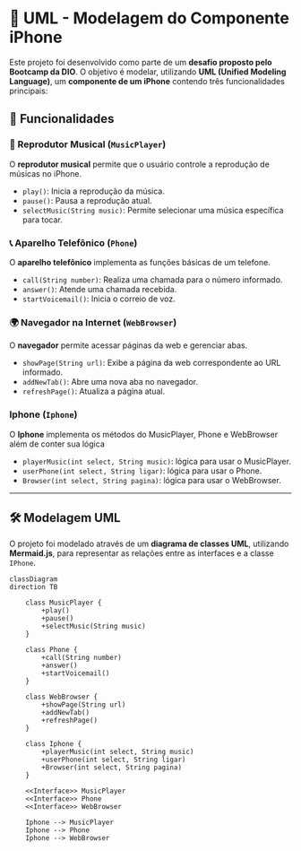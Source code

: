 # 📱 UML - Modelagem do Componente iPhone  

Este projeto foi desenvolvido como parte de um **desafio proposto pelo Bootcamp da DIO**. O objetivo é modelar, utilizando **UML (Unified Modeling Language)**, um **componente de um iPhone** contendo três funcionalidades principais:  

## 🎯 Funcionalidades  

### 🎵 Reprodutor Musical (`MusicPlayer`)  
O **reprodutor musical** permite que o usuário controle a reprodução de músicas no iPhone.  
- `play()`: Inicia a reprodução da música.  
- `pause()`: Pausa a reprodução atual.  
- `selectMusic(String music)`: Permite selecionar uma música específica para tocar.  

### 📞 Aparelho Telefônico (`Phone`)  
O **aparelho telefônico** implementa as funções básicas de um telefone.  
- `call(String number)`: Realiza uma chamada para o número informado.  
- `answer()`: Atende uma chamada recebida.  
- `startVoicemail()`: Inicia o correio de voz.  

### 🌍 Navegador na Internet (`WebBrowser`)  
O **navegador** permite acessar páginas da web e gerenciar abas.  
- `showPage(String url)`: Exibe a página da web correspondente ao URL informado.  
- `addNewTab()`: Abre uma nova aba no navegador.  
- `refreshPage()`: Atualiza a página atual.  

### Iphone (`Iphone`)  
O **Iphone** implementa os métodos do MusicPlayer, Phone e WebBrowser além de conter sua lógica
- `playerMusic(int select, String music)`: lógica para usar o MusicPlayer.
- `userPhone(int select, String ligar)`: lógica para usar o Phone.  
- `Browser(int select, String pagina)`: lógica para usar o WebBrowser.  

---

## 🛠 Modelagem UML  

O projeto foi modelado através de um **diagrama de classes UML**, utilizando **Mermaid.js**, para representar as relações entre as interfaces e a classe `IPhone`.  

```mermaid
classDiagram
direction TB

    class MusicPlayer {
        +play()
        +pause()
        +selectMusic(String music)
    }

    class Phone {
        +call(String number)
        +answer()
        +startVoicemail()
    }

    class WebBrowser {
        +showPage(String url)
        +addNewTab()
        +refreshPage()
    }

    class Iphone {
        +playerMusic(int select, String music)
        +userPhone(int select, String ligar)
        +Browser(int select, String pagina)
    }

    <<Interface>> MusicPlayer
    <<Interface>> Phone
    <<Interface>> WebBrowser

    Iphone --> MusicPlayer
    Iphone --> Phone
    Iphone --> WebBrowser
